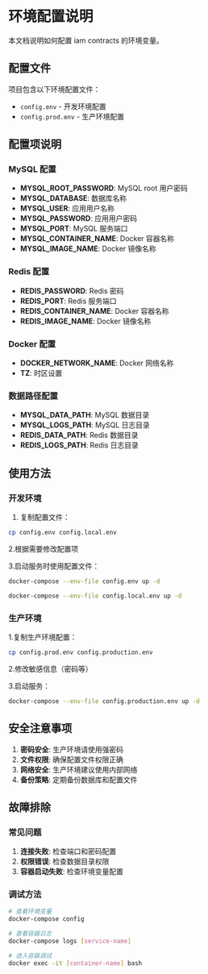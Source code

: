 # 环境配置说明

本文档说明如何配置 iam contracts 的环境变量。

## 配置文件

项目包含以下环境配置文件：

- `config.env` - 开发环境配置
- `config.prod.env` - 生产环境配置

## 配置项说明

### MySQL 配置

- **MYSQL_ROOT_PASSWORD**: MySQL root 用户密码
- **MYSQL_DATABASE**: 数据库名称
- **MYSQL_USER**: 应用用户名称
- **MYSQL_PASSWORD**: 应用用户密码
- **MYSQL_PORT**: MySQL 服务端口
- **MYSQL_CONTAINER_NAME**: Docker 容器名称
- **MYSQL_IMAGE_NAME**: Docker 镜像名称

### Redis 配置

- **REDIS_PASSWORD**: Redis 密码
- **REDIS_PORT**: Redis 服务端口
- **REDIS_CONTAINER_NAME**: Docker 容器名称
- **REDIS_IMAGE_NAME**: Docker 镜像名称

### Docker 配置

- **DOCKER_NETWORK_NAME**: Docker 网络名称
- **TZ**: 时区设置

### 数据路径配置

- **MYSQL_DATA_PATH**: MySQL 数据目录
- **MYSQL_LOGS_PATH**: MySQL 日志目录
- **REDIS_DATA_PATH**: Redis 数据目录
- **REDIS_LOGS_PATH**: Redis 日志目录

## 使用方法

### 开发环境

1. 复制配置文件：

```bash
cp config.env config.local.env
```

2.根据需要修改配置项

3.启动服务时使用配置文件：

```bash
docker-compose --env-file config.env up -d
```

```bash
docker-compose --env-file config.local.env up -d
```

### 生产环境

1.复制生产环境配置：

```bash
cp config.prod.env config.production.env
```

2.修改敏感信息（密码等）

3.启动服务：

```bash
docker-compose --env-file config.production.env up -d
```

## 安全注意事项

1. **密码安全**: 生产环境请使用强密码
2. **文件权限**: 确保配置文件权限正确
3. **网络安全**: 生产环境建议使用内部网络
4. **备份策略**: 定期备份数据库和配置文件

## 故障排除

### 常见问题

1. **连接失败**: 检查端口和密码配置
2. **权限错误**: 检查数据目录权限
3. **容器启动失败**: 检查环境变量配置

### 调试方法

```bash
# 查看环境变量
docker-compose config

# 查看容器日志
docker-compose logs [service-name]

# 进入容器调试
docker exec -it [container-name] bash
```
